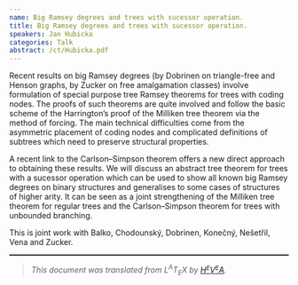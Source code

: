 ```yaml
---
name: Big Ramsey degrees and trees with sucessor operation.
title: Big Ramsey degrees and trees with sucessor operation.
speakers: Jan Hubicka
categories: Talk
abstract: /ct/Hubicka.pdf
---
```

<p>	Recent results on big Ramsey degrees (by Dobrinen on triangle-free and
	Henson graphs, by Zucker on free amalgamation classes) involve
	formulation of special purpose tree Ramsey theorems for trees with
	coding nodes. The proofs of such theorems are quite involved and
	follow the basic scheme of the Harrington&#x2019;s proof of the Milliken tree
	theorem via the method of forcing. The main technical difficulties come from the asymmetric placement
	of coding nodes and complicated definitions of subtrees which need to
	preserve structural properties.</p><p>	A recent link to the Carlson&#x2013;Simpson theorem offers a new direct
	approach to obtaining these results. We will discuss an abstract tree theorem
	for trees with a sucessor operation which can be used to show all known
	big Ramsey degrees on binary structures and generalises to some cases
	of structures of higher arity. It can be seen as a joint
	strengthening of the Milliken tree theorem for regular trees and
	the Carlson&#x2013;Simpson theorem for trees with unbounded branching.</p><p>	This is joint work with Balko, Chodounsk&#xFD;, Dobrinen, Kone&#x10D;n&#xFD;, Ne&#x161;et&#x159;il, Vena and Zucker.
</p><!--CUT END -->
<!--HTMLFOOT-->
<!--ENDHTML-->
<!--FOOTER-->
<hr style="height:2"><blockquote class="quote"><em>This document was translated from L<sup>A</sup>T<sub>E</sub>X by
</em><a href="http://hevea.inria.fr/index.html"><em>H</em><em><span style="font-size:small"><sup>E</sup></span></em><em>V</em><em><span style="font-size:small"><sup>E</sup></span></em><em>A</em></a><em>.</em></blockquote>

